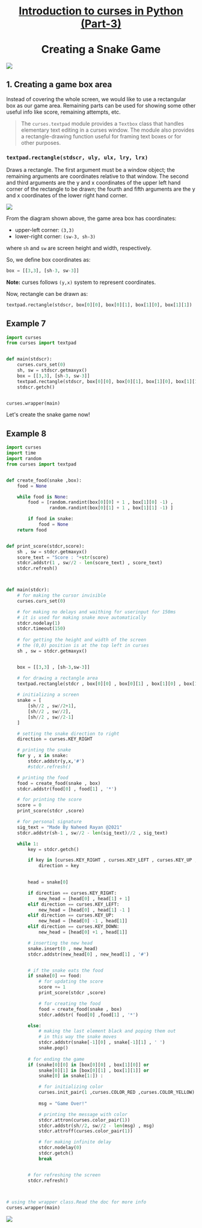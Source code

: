 # <center><u>Introduction to curses in Python (Part-3)</u></center><br><center>Creating a Snake Game</center>

![](images/5.png)

## 1. Creating a game box area

Instead of covering the whole screen, we would like to use a rectangular box as our game area. Remaining parts can be used for showing some other useful info like score, remaining attempts, etc.

> The `curses.textpad` module provides a `Textbox` class that handles elementary text editing in a curses window. The module also provides a rectangle-drawing function useful for framing text boxes or for other purposes.


### `textpad.rectangle(stdscr, uly, ulx, lry, lrx)`

Draws a rectangle. The first argument must be a window object; the remaining arguments are coordinates relative to that window. The second and third arguments are the y and x coordinates of the upper left hand corner of the rectangle to be drawn; the fourth and fifth arguments are the y and x coordinates of the lower right hand corner.

![](images/6.png)


From the diagram shown above, the game area box has coordinates:
- upper-left corner: `(3,3)`
- lower-right corner: `(sw-3, sh-3)`

where `sh` and `sw` are screen height and width, respectively.

So, we define box coordinates as:

```python
box = [[3,3], [sh-3, sw-3]]
```

**Note:** curses follows `(y,x)` system to represent coordinates.

Now, rectangle can be drawn as:

```python
textpad.rectangle(stdscr, box[0][0], box[0][1], box[1][0], box[1][1])
```

## Example 7

```python
import curses
from curses import textpad


def main(stdscr):
	curses.curs_set(0)
	sh, sw = stdscr.getmaxyx()
	box = [[3,3], [sh-3, sw-3]]
	textpad.rectangle(stdscr, box[0][0], box[0][1], box[1][0], box[1][1])
	stdscr.getch()


curses.wrapper(main)
```

Let's create the snake game now!

## Example 8

```python
import curses
import time
import random
from curses import textpad


def create_food(snake ,box):
    food = None

    while food is None:
        food = [random.randint(box[0][0] + 1 , box[1][0] -1) ,
                random.randint(box[0][1] + 1 , box[1][1] -1) ]

        if food in snake:
            food = None
    return food


def print_score(stdcr,score):
    sh , sw = stdcr.getmaxyx()
    score_text = "Score : "+str(score)
    stdcr.addstr(1 , sw//2 - len(score_text) , score_text)
    stdcr.refresh()



def main(stdcr):
    # for making the cursor invisible
    curses.curs_set(0)

    # for making no delays and waithing for userinput for 150ms
    # it is used for making snake move automatically
    stdcr.nodelay(1)
    stdcr.timeout(150)
    
    # for getting the height and width of the screen
    # the (0,0) position is at the top left in curses 
    sh , sw = stdcr.getmaxyx()


    box = [[3,3] , [sh-3,sw-3]]

    # for drawing a rectangle area
    textpad.rectangle(stdcr , box[0][0] , box[0][1] , box[1][0] , box[1][1])
    
    # initializing a screen
    snake = [
        [sh//2 , sw//2+1],
        [sh//2 , sw//2],
        [sh//2 , sw//2-1]
    ]

    # setting the snake direction to right
    direction = curses.KEY_RIGHT

    # printing the snake
    for y , x in snake:
        stdcr.addstr(y,x,'#')
        #stdcr.refresh()

    # printing the food
    food = create_food(snake , box)
    stdcr.addstr(food[0] , food[1] , '*')

    # for printing the score
    score = 0
    print_score(stdcr ,score)

    # for personal signature
    sig_text = "Made By Naheed Rayan @2021"
    stdcr.addstr(sh-1 , sw//2 - len(sig_text)//2 , sig_text) 

    while 1:
        key = stdcr.getch()

        if key in [curses.KEY_RIGHT , curses.KEY_LEFT , curses.KEY_UP ,curses.KEY_DOWN]:
            direction = key
        

        head = snake[0]

        if direction == curses.KEY_RIGHT:
            new_head = [head[0] , head[1] + 1]
        elif direction == curses.KEY_LEFT:
            new_head = [head[0] , head[1] -1 ]
        elif direction == curses.KEY_UP:
            new_head = [head[0] -1 , head[1]]
        elif direction == curses.KEY_DOWN:
            new_head = [head[0] +1 , head[1]]

        # inserting the new head
        snake.insert(0 , new_head)
        stdcr.addstr(new_head[0] , new_head[1] , '#')


        # if the snake eats the food
        if snake[0] == food:
            # for updating the score
            score += 1
            print_score(stdcr ,score)

            # for creating the food
            food = create_food(snake , box)
            stdcr.addstr( food[0] ,food[1] , '*')

        else:
            # making the last element black and poping them out
            # in this way the snake moves
            stdcr.addstr(snake[-1][0] , snake[-1][1] , ' ')
            snake.pop()
            
        # for ending the game
        if (snake[0][0] in [box[0][0] , box[1][0]] or
            snake[0][1] in [box[0][1] , box[1][1]] or
            snake[0] in snake[1:]) :

            # for initializing color
            curses.init_pair(1 ,curses.COLOR_RED ,curses.COLOR_YELLOW)
            
            msg = "Game Over!"

            # printing the message with color
            stdcr.attron(curses.color_pair(1))
            stdcr.addstr(sh//2, sw//2 - len(msg) , msg)
            stdcr.attroff(curses.color_pair(1))

            # for making infinite delay
            stdcr.nodelay(0)
            stdcr.getch()
            break


        # for refreshing the screen
        stdcr.refresh()


    
# using the wrapper class.Read the doc for more info
curses.wrapper(main)
```

![](images/7.jpeg)